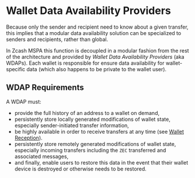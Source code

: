 # Wallet Data Availability Providers

Because only the sender and recipient need to know about a given transfer, this implies that a modular data availability solution can be specialized to senders and recipients, rather than global.

In Zcash MSPA this function is decoupled in a modular fashion from the rest of the architecture and provided by _Wallet Data Availability Providers_ (aka WDAPs). Each wallet is responsible for ensure data availability for wallet-specific data (which also happens to be private to the wallet user).

## WDAP Requirements

A WDAP must:

- provide the full history of an address to a wallet on demand,
- persistently store locally generated modifications of wallet state, especially sender-initiated transfer information,
- be highly available in order to receive transfers at any time (see [Wallet Reception](./wallet-reception.md)).
- persistently store remotely generated modifications of wallet state, especially incoming transfers including the `ZEC` transferred and associated messages,
- and finally, enable users to restore this data in the event that their wallet device is destroyed or otherwise needs to be restored.
